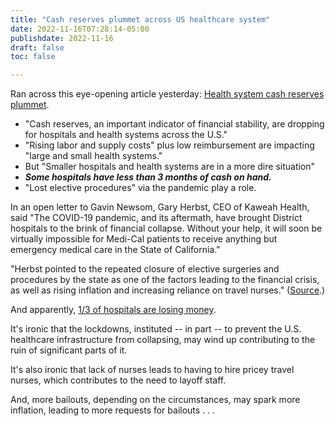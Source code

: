 ```yaml
---
title: "Cash reserves plummet across US healthcare system"
date: 2022-11-16T07:28:14-05:00
publishdate: 2022-11-16
draft: false
toc: false

---
```


Ran across this eye-opening article yesterday: <a href="https://www.beckershospitalreview.com/finance/health-system-cash-reserves-plummet.html" target="blank">Health system cash reserves plummet</a>.

* "Cash reserves, an important indicator of financial stability, are dropping for hospitals and health systems across the U.S."
* "Rising labor and supply costs" plus low reimbursement are impacting "large and small health systems." 
* But "Smaller hospitals and health systems are in a more dire situation"
* <em><strong>Some hospitals have less than 3 months of cash on hand.</strong></em>
* "Lost elective procedures" via the pandemic play a role.

In an open letter to Gavin Newsom, Gary Herbst, CEO of Kaweah Health, said "The COVID-19 pandemic, and its aftermath, have brought District hospitals to the brink of financial collapse. Without your help, it will soon be virtually impossible for Medi-Cal patients to receive anything but emergency medical care in the State of California." 

"Herbst pointed to the repeated closure of elective surgeries and procedures by the state as one of the factors leading to the financial crisis, as well as rising inflation and increasing reliance on travel nurses." (<a href="https://sjvsun.com/news/visalia/layoffs-imminent-at-visalias-kaweah-health-heres-what-we-know/" target="blank">Source</a>.)

And apparently, <a href="https://www.dakotanewsnow.com/2022/10/21/consultant-explains-recent-hospital-layoffs-what-could-be-south-dakotas-healthcare-future/" target="blank">1/3 of hospitals are losing money</a>.

It's ironic that the lockdowns, instituted -- in part -- to prevent the U.S. healthcare infrastructure from collapsing, may wind up contributing to the ruin of significant parts of it.

It's also ironic that lack of nurses leads to having to hire pricey travel nurses, which contributes to the need to layoff staff. 

And, more bailouts, depending on the circumstances, may spark more inflation, leading to more requests for bailouts . . . 
